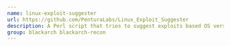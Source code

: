 ```yaml
---
name: linux-exploit-suggester
url: https://github.com/PenturaLabs/Linux_Exploit_Suggester
description: A Perl script that tries to suggest exploits based OS version number.
group: blackarch blackarch-recon
---
```

